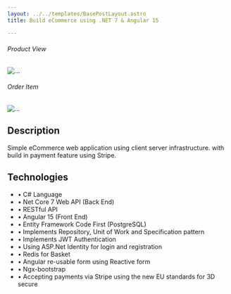 ```yaml
---
layout: ../../templates/BasePostLayout.astro
title: Build eCommerce using .NET 7 & Angular 15

---
```


<div class="w-75 mx-auto mb-3">
    <h6 class="text-center">Product View</h6>
    <img src="/portofolio/assets/gif/eCommerce1.gif" class="d-block w-100" alt="...">
</div>
<div class="w-75 mx-auto mb-3">
    <h6 class="text-center">Order Item</h6>
    <img src="/portofolio/assets/gif/eCommerce2.gif" class="d-block w-100" alt="...">
</div>

## Description

Simple eCommerce web application using client server infrastructure. with build in payment feature using Stripe.

## Technologies

- • C# Language
- • Net Core 7 Web API (Back End)
- • RESTful API 
- • Angular 15 (Front End)
- • Entity Framework Code First (PostgreSQL)
- • Implements Repository, Unit of Work and Specification pattern
- • Implements JWT Authentication 
- • Using ASP.Net Identity for login and registration
- • Redis for Basket
- • Angular re-usable form using Reactive form
- • Ngx-bootstrap
- • Accepting payments via Stripe using the new EU standards for 3D secure
